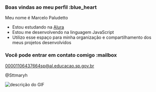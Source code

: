 ### Boas vindas ao meu perfil :blue_heart

Meu nome é Marcelo Paludetto

- Estou estudando na [Alura](https://www.alura.com.br)
- Estou me desenvolvendo na linguagem JavaScript
- Utilizo esse espaço para minha organização e compartilhamento dos meus projetos desenvolvidos

### Você pode entrar em contato comigo :mailbox

00001106437664sp@al.educacao.sp.gov.br

@Sttmaryh

![descrição do GIF](https://tenor.com/pt-BR/view/toradora-taiga-taiga-aisaka-aisaka-toradora-taiga-gif-27006222)
